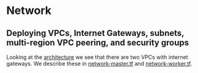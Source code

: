 # Network

## Deploying VPCs, Internet Gateways, subnets, multi-region VPC peering, and security groups

Looking at the [architecture](images/architecture.jpg) we see that there are two VPCs with internet gateways.
We describe these in [network-master.tf](../terraform/network-master.tf) and [network-worker.tf](../terraform/network-worker.tf).
